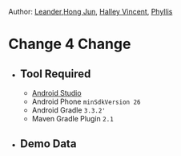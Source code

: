 Author: [Leander](leander.ymg@gmail.com),[Hong Jun](hong.jun.teoh@accenture.com), [Halley Vincent](yeohalleyvincent@gmail.com), [Phyllis](phyllis.thong.en@gmail.com)

# Change 4 Change

- ## Tool Required
	- [Android Studio](https://developer.android.com/studio)
  - Android Phone `minSdkVersion 26`
  - Android Gradle `3.3.2'`
  - Maven Gradle Plugin `2.1`
    

- ## Demo Data
	



